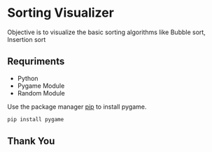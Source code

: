
# Sorting Visualizer

Objective is to visualize the basic sorting algorithms like Bubble sort, Insertion sort

## Requriments
- Python
- Pygame Module
- Random Module

Use the package manager [pip](https://pip.pypa.io/en/stable/) to install pygame.

```bash
pip install pygame
```


## Thank You
